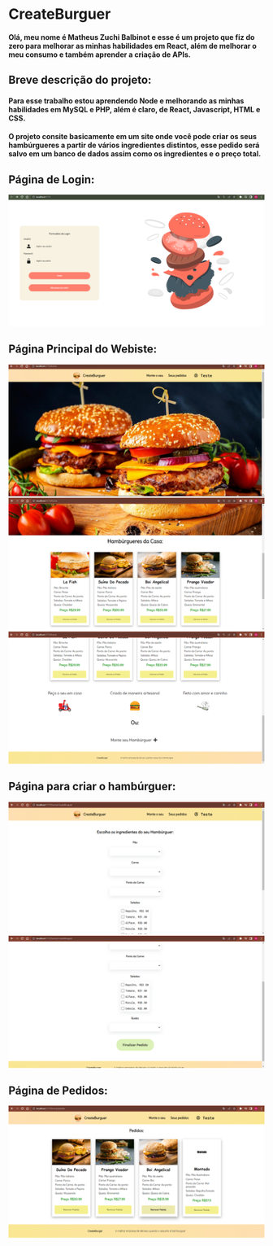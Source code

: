 # CreateBurguer
#### Olá, meu nome é Matheus Zuchi Balbinot e esse é um projeto que fiz do zero para melhorar as minhas habilidades em React, além de melhorar o meu consumo e também aprender a criação de APIs.
## Breve descrição do projeto:

####  Para esse trabalho estou aprendendo Node e melhorando as minhas habilidades em MySQL e PHP, além é claro, de React, Javascript, HTML e CSS.

#### O projeto consite basicamente em um site onde você pode criar os seus hambúrgueres a partir de vários ingredientes distintos, esse pedido será salvo em um banco de dados assim como os ingredientes e o preço total.

## Página de Login:

![](https://github.com/MatheusZuchiBalbinot/CreateBurger/blob/main/Imagens/github_images/login.png)

## Página Principal do Webiste:

![](https://github.com/MatheusZuchiBalbinot/CreateBurger/blob/main/Imagens/github_images/main(1).png)
![](https://github.com/MatheusZuchiBalbinot/CreateBurger/blob/main/Imagens/github_images/main(2).png)
![](https://github.com/MatheusZuchiBalbinot/CreateBurger/blob/main/Imagens/github_images/main(3).png)

## Página para criar o hambúrguer:

![](https://raw.githubusercontent.com/MatheusZuchiBalbinot/CreateBurger/main/Imagens/github_images/criar_hamburguer(1).png)
![](https://raw.githubusercontent.com/MatheusZuchiBalbinot/CreateBurger/main/Imagens/github_images/criar_hamburguer(2).png)

## Página de Pedidos:

![](https://github.com/MatheusZuchiBalbinot/CreateBurger/blob/main/Imagens/github_images/pedidos.png)

